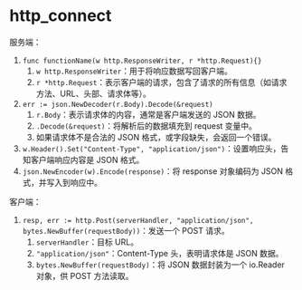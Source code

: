 # http_connect

服务端：
1. `func functionName(w http.ResponseWriter, r *http.Request){}`
   1. `w http.ResponseWriter`：用于将响应数据写回客户端。
   2. `r *http.Request`：表示客户端的请求，包含了请求的所有信息（如请求方法、URL、头部、请求体等）。
2. `err := json.NewDecoder(r.Body).Decode(&request)`
   1. `r.Body`：表示请求体的内容，通常是客户端发送的 JSON 数据。
   2. `.Decode(&request)`：将解析后的数据填充到 request 变量中。
   3. 如果请求体不是合法的 JSON 格式，或字段缺失，会返回一个错误。
3. `w.Header().Set("Content-Type", "application/json")`：设置响应头，告知客户端响应内容是 JSON 格式。
4. `json.NewEncoder(w).Encode(response)`：将 response 对象编码为 JSON 格式，并写入到响应中。

客户端：
1. `resp, err := http.Post(serverHandler, "application/json", bytes.NewBuffer(requestBody))`：发送一个 POST 请求。
   1. `serverHandler`：目标 URL。
   2. `"application/json"`：Content-Type 头，表明请求体是 JSON 数据。
   3. `bytes.NewBuffer(requestBody)`：将 JSON 数据封装为一个 io.Reader 对象，供 POST 方法读取。